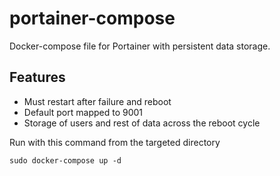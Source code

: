 # portainer-compose
Docker-compose file for Portainer with persistent data storage.

## Features
* Must restart after failure and reboot
* Default port mapped to 9001
* Storage of users and rest of data across the reboot cycle

Run with this command from the targeted directory
```
sudo docker-compose up -d
```
